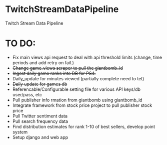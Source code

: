 # TwitchStreamDataPipeline
Twitch Stream Data Pipeline

# TO DO:
- Fix main views api request to deal with api threshold limits (change, time periods and add retry on fail.)
- ~~Change game_views scraper to pull the giantbomb_id~~
- ~~Ingest daily game ranks into DB for PS4.~~
- Daily_update for minutes viewed (partially complete need to tet)
- ~~Daily update for games db~~
- Referencable/Configurable setting file for various API keys/db user/pass, etc
- Pull publisher info
rmation from giantbomb using giantbomb_id
- Integrate framework from stock price project to pull publisher stock price
- Pull Twitter sentiment data
- Pull search frequency data
- Find distribution estimates for rank 1-10 of best sellers, develop point system
- Setup django and web app